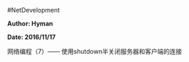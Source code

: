 #NetDevelopment
<p style="font-weight:bold;">Author: Hyman</p>
<p style="font-weight:bold;">Date: 2016/11/17</p>
<p>网络编程（7）—— 使用shutdown半关闭服务器和客户端的连接</p>
